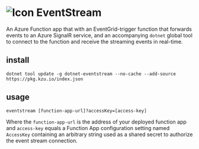 ![Icon](https://raw.github.com/kzu/wsrelay/master/icon/32.png) EventStream
============

An Azure Function app that with an EventGrid-trigger function that forwards 
events to an Azure SignalR service, and an accompanying `dotnet` global tool 
to connect to the function and receive the streaming events in real-time.

## install

```
dotnet tool update -g dotnet-eventstream --no-cache --add-source https://pkg.kzu.io/index.json
```

## usage

```
eventstream [function-app-url]?accessKey=[access-key]
```

Where the `function-app-url` is the address of your deployed function app and 
`access-key` equals a Function App configuration setting named `AccessKey` 
containing an arbitrary string used as a shared secret to authorize the event 
stream connection.
